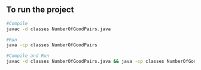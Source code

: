 
## To run the project
```bash
#Compile
javac -d classes NumberOfGoodPairs.java

#Run
java -cp classes NumberOfGoodPairs

#Compile and Run
javac -d classes NumberOfGoodPairs.java && java -cp classes NumberOfGoodPairs
```
